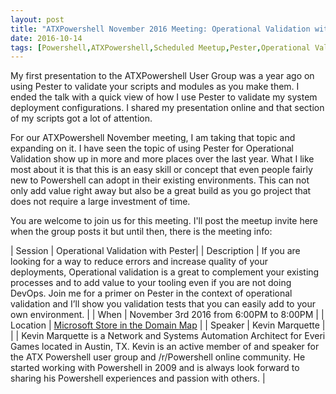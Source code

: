 ```yaml
---
layout: post
title: "ATXPowershell November 2016 Meeting: Operational Validation with Kevin Marquette"
date: 2016-10-14
tags: [Powershell,ATXPowershell,Scheduled Meetup,Pester,Operational Validation]
---
```


My first presentation to the ATXPowershell User Group was a year ago on using Pester to validate your scripts and modules as you make them. I ended the talk with a quick view of how I use Pester to validate my system deployment configurations. I shared my presentation online and that section of my scripts got a lot of attention. 

For our ATXPowershell November meeting, I am taking that topic and expanding on it. I have seen the topic of using Pester for Operational Validation show up in more and more places over the last year. What I like most about it is that this is an easy skill or concept that even people fairly new to Powershell can adopt in their existing environments. This can not only add value right away but also be a great build as you go project that does not require a large investment of time.

You are welcome to join us for this meeting. I'll post the meetup invite here when the group posts it but until then, there is the meeting info:


| Session     | Operational Validation with Pester|
| Description | If you are looking for a way to reduce errors and increase quality of your deployments, Operational validation is a great to complement your existing processes and to add value to your tooling even if you are not doing DevOps. Join me for a primer on Pester in the context of operational validation and I’ll show you validation tests that you can easily add to your own environment. |
| When        | November 3rd 2016 from 6:00PM to 8:00PM |
| Location    | [Microsoft Store in the Domain ](https://www.microsoft.com/en-us/store/locations/tx/austin/the-domain/store-11) [Map](http://binged.it/GDG7Eg) |
| Speaker     | Kevin Marquette | 
|             | Kevin Marquette is a Network and Systems Automation Architect for Everi Games located in Austin, TX. Kevin is an active  member of and speaker for the ATX Powershell user group and /r/Powershell online community. He started working with Powershell in 2009 and is always look forward to sharing his Powershell experiences and passion with others.
 |

